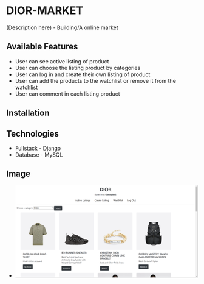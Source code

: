 # DIOR-MARKET
(Description here) - Building/A online market  
## Available Features
- User can see active listing of product
- User can choose the listing product by categories 
- User can log in and create their own listing of product
- User can add the products to the watchlist or remove it from the watchlist
- User can comment in each listing product
## Installation 
## Technologies
- Fullstack - Django
- Database - MySQL
## Image
- ![DIOR-WEBSITE](Screenshot_20230223_102758.png)
